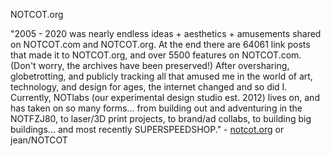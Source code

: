 NOTCOT.org

"2005 - 2020 was nearly endless ideas + aesthetics + amusements shared on NOTCOT.com and NOTCOT.org. At the end there are 64061 link posts that made it to NOTCOT.org, and over 5500 features on NOTCOT.com. (Don't worry, the archives have been preserved!) After oversharing, globetrotting, and publicly tracking all that amused me in the world of art, technology, and design for ages, the internet changed and so did I. Currently, NOTlabs (our experimental design studio est. 2012) lives on, and has taken on so many forms... from building out and adventuring in the NOTFZJ80, to laser/3D print projects, to brand/ad collabs, to building big buildings... and most recently SUPERSPEEDSHOP." - [notcot.org](notcot.org) or jean/NOTCOT